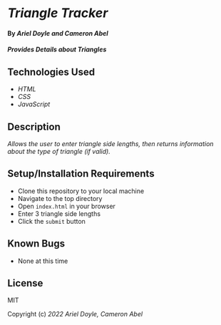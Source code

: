 # _Triangle Tracker_

#### By _**Ariel Doyle and Cameron Abel**_

#### _Provides Details about Triangles_

## Technologies Used

- _HTML_
- _CSS_
- _JavaScript_

## Description

_Allows the user to enter triangle side lengths, then returns information about the type of triangle (if valid)._

## Setup/Installation Requirements

- Clone this repository to your local machine
- Navigate to the top directory
- Open `index.html` in your browser
- Enter 3 triangle side lengths
- Click the `submit` button

## Known Bugs

- None at this time

## License

MIT

Copyright (c) _2022_ _Ariel Doyle, Cameron Abel_
